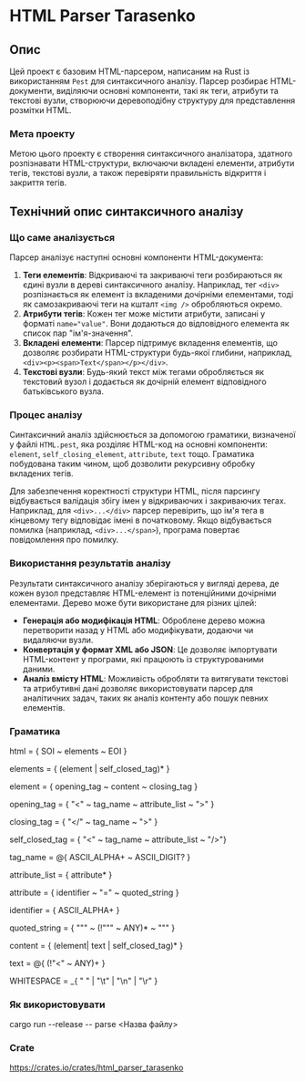 # HTML Parser Tarasenko

## Опис

Цей проект є базовим HTML-парсером, написаним на Rust із використанням `Pest` для синтаксичного аналізу. Парсер розбирає HTML-документи, виділяючи основні компоненти, такі як теги, атрибути та текстові вузли, створюючи деревоподібну структуру для представлення розмітки HTML.

### Мета проекту

Метою цього проекту є створення синтаксичного аналізатора, здатного розпізнавати HTML-структури, включаючи вкладені елементи, атрибути тегів, текстові вузли, а також перевіряти правильність відкриття і закриття тегів.

## Технічний опис синтаксичного аналізу

### Що саме аналізується

Парсер аналізує наступні основні компоненти HTML-документа:

1. **Теги елементів**: Відкриваючі та закриваючі теги розбираються як єдині вузли в дереві синтаксичного аналізу. Наприклад, тег `<div>` розпізнається як елемент із вкладеними дочірніми елементами, тоді як самозакриваючі теги на кшталт `<img />` обробляються окремо.
2. **Атрибути тегів**: Кожен тег може містити атрибути, записані у форматі `name="value"`. Вони додаються до відповідного елемента як список пар "ім'я-значення".
3. **Вкладені елементи**: Парсер підтримує вкладення елементів, що дозволяє розбирати HTML-структури будь-якої глибини, наприклад, `<div><p><span>Text</span></p></div>`.
4. **Текстові вузли**: Будь-який текст між тегами обробляється як текстовий вузол і додається як дочірній елемент відповідного батьківського вузла.

### Процес аналізу

Синтаксичний аналіз здійснюється за допомогою граматики, визначеної у файлі `HTML.pest`, яка розділяє HTML-код на основні компоненти: `element`, `self_closing_element`, `attribute`, `text` тощо. Граматика побудована таким чином, щоб дозволити рекурсивну обробку вкладених тегів.

Для забезпечення коректності структури HTML, після парсингу відбувається валідація збігу імен у відкриваючих і закриваючих тегах. Наприклад, для `<div>...</div>` парсер перевірить, що ім'я тега в кінцевому тегу відповідає імені в початковому. Якщо відбувається помилка (наприклад, `<div>...</span>`), програма повертає повідомлення про помилку.

### Використання результатів аналізу

Результати синтаксичного аналізу зберігаються у вигляді дерева, де кожен вузол представляє HTML-елемент із потенційними дочірніми елементами. Дерево може бути використане для різних цілей:

- **Генерація або модифікація HTML**: Оброблене дерево можна перетворити назад у HTML або модифікувати, додаючи чи видаляючи вузли.
- **Конвертація у формат XML або JSON**: Це дозволяє імпортувати HTML-контент у програми, які працюють із структурованими даними.
- **Аналіз вмісту HTML**: Можливість обробляти та витягувати текстові та атрибутивні дані дозволяє використовувати парсер для аналітичних задач, таких як аналіз контенту або пошук певних елементів.


### Граматика

html = { SOI ~ elements ~ EOI }

elements = { (element | self_closed_tag)* }

element = { opening_tag ~ content ~ closing_tag }

opening_tag = { "<" ~ tag_name ~ attribute_list ~ ">" }

closing_tag = { "</" ~ tag_name ~ ">" }

self_closed_tag = { "<" ~ tag_name ~ attribute_list  ~ "/>"}

tag_name = @{ ASCII_ALPHA+ ~ ASCII_DIGIT? }

attribute_list = { attribute* }

attribute = { identifier ~ "=" ~ quoted_string }

identifier = { ASCII_ALPHA+ }

quoted_string = { "\"" ~ (!"\"" ~ ANY)* ~ "\"" }

content = { (element| text | self_closed_tag)* }

text = @{ (!"<" ~ ANY)+ }

WHITESPACE = _{ " " | "\t" | "\n" | "\r" }

### Як використовувати
cargo run --release -- parse <Назва файлу> 

### Crate
https://crates.io/crates/html_parser_tarasenko
